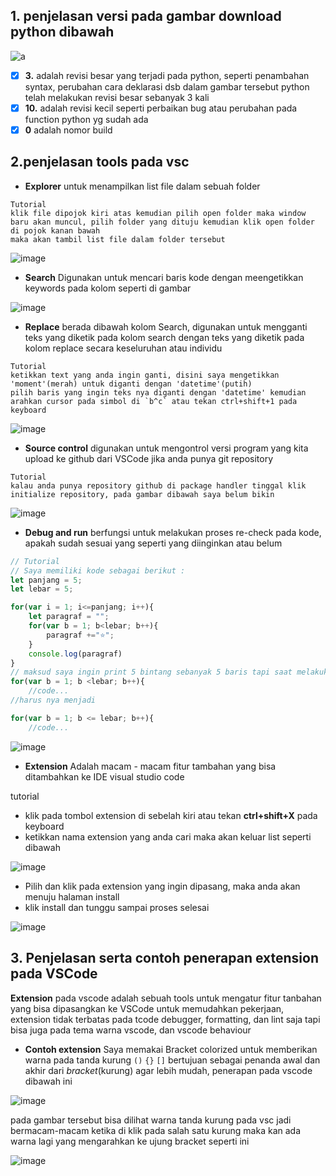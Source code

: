 ## 1. penjelasan versi pada gambar download python dibawah

![a](https://user-images.githubusercontent.com/92983457/138550932-7bf92031-635b-408a-9985-a94df02b722d.png)

- [x] **3.** adalah revisi besar yang terjadi pada python, seperti penambahan syntax, perubahan cara deklarasi dsb dalam gambar tersebut python telah melakukan revisi besar sebanyak 3 kali
- [x] **10.** adalah revisi kecil seperti perbaikan bug atau perubahan pada function python yg sudah ada
- [x] **0** adalah nomor build 

## 2.penjelasan tools pada vsc
* **Explorer**
untuk menampilkan list file dalam sebuah folder
```
Tutorial
klik file dipojok kiri atas kemudian pilih open folder maka window baru akan muncul, pilih folder yang dituju kemudian klik open folder di pojok kanan bawah
maka akan tambil list file dalam folder tersebut
```
![image](https://user-images.githubusercontent.com/92983457/138551760-ad4e95fe-9691-47b7-8a51-b23d389c2369.png)

* **Search**
Digunakan untuk mencari baris kode dengan meengetikkan keywords pada kolom seperti di gambar

![image](https://user-images.githubusercontent.com/92983457/138552237-88f022a0-d637-4ecd-9c04-8887a8718665.png)

* **Replace**
berada dibawah kolom Search, digunakan untuk mengganti teks yang diketik pada kolom search dengan teks yang diketik pada kolom replace
 secara keseluruhan atau individu
 ```
 Tutorial
 ketikkan text yang anda ingin ganti, disini saya mengetikkan 'moment'(merah) untuk diganti dengan 'datetime'(putih)
 pilih baris yang ingin teks nya diganti dengan 'datetime' kemudian arahkan cursor pada simbol di `b^c` atau tekan ctrl+shift+1 pada keyboard
 ```
 ![image](https://user-images.githubusercontent.com/92983457/138552401-92e18ff2-0d87-4e0a-91a7-5ef6624e0f7d.png)
 
 * **Source control**
 digunakan untuk mengontrol versi program yang kita upload ke github dari VSCode jika anda punya git repository
 ```
 Tutorial
 kalau anda punya repository github di package handler tinggal klik initialize repository, pada gambar dibawah saya belum bikin
 ```
 ![image](https://user-images.githubusercontent.com/92983457/138576550-219c7de8-39d2-4c87-a236-e7a37971dbad.png)

* **Debug and run**
berfungsi untuk melakukan proses re-check pada kode, apakah sudah sesuai yang seperti yang diinginkan atau belum
```js
// Tutorial 
// Saya memiliki kode sebagai berikut :
let panjang = 5;
let lebar = 5;

for(var i = 1; i<=panjang; i++){
    let paragraf = "";
    for(var b = 1; b<lebar; b++){
        paragraf +="⭐";
    }
    console.log(paragraf)
}
// maksud saya ingin print 5 bintang sebanyak 5 baris tapi saat melakukan debug yang keluar hanya 4 bintang 5 baris saja, maka diketahui salahnya ada di bagian loop yang kedua
for(var b = 1; b <lebar; b++){
    //code...
//harus nya menjadi

for(var b = 1; b <= lebar; b++){
    //code...
```    
![image](https://user-images.githubusercontent.com/92983457/138577146-1c9eb8a0-4786-4429-afb2-32a553f4317d.png)

* **Extension**
Adalah macam - macam fitur tambahan yang bisa ditambahkan ke IDE visual studio code

tutorial
* klik pada tombol extension di sebelah kiri atau tekan **ctrl+shift+X** pada keyboard
* ketikkan nama extension yang anda cari maka akan keluar list seperti dibawah 

![image](https://user-images.githubusercontent.com/92983457/138580363-bfcb1e4e-14fc-4739-bb5b-fa87c593cde4.png)

* Pilih  dan klik pada extension yang ingin dipasang, maka anda akan menuju halaman install
* klik install dan tunggu sampai proses selesai 

![image](https://user-images.githubusercontent.com/92983457/138580475-8e25cfd8-db84-4862-bf56-8dc58562cabf.png)

## 3. Penjelasan serta contoh penerapan extension pada VSCode
**Extension** pada vscode adalah sebuah tools untuk mengatur fitur tanbahan yang bisa dipasangkan ke VSCode untuk memudahkan pekerjaan, extension tidak terbatas pada tcode debugger, formatting, dan lint saja tapi bisa juga pada tema warna vscode, dan vscode behaviour

* **Contoh extension**
Saya memakai Bracket colorized untuk memberikan warna pada tanda kurung `()` `{}` `[]` bertujuan sebagai penanda awal dan akhir dari _bracket_(kurung) agar lebih mudah,
penerapan pada vscode dibawah ini 

![image](https://user-images.githubusercontent.com/92983457/138580096-572f83f4-fc85-4b88-bc33-bd0632911955.png)

pada gambar tersebut bisa dilihat warna tanda kurung pada vsc jadi bermacam-macam ketika di klik pada salah satu kurung maka kan ada warna lagi yang mengarahkan ke ujung bracket seperti ini 

![image](https://user-images.githubusercontent.com/92983457/138580161-4c61b19a-d364-43af-86dd-90b74b23f1e1.png)


